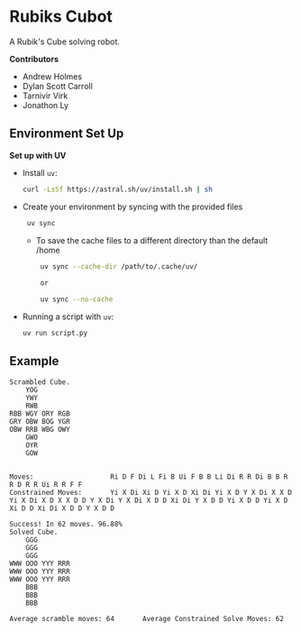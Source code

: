 # Rubiks Cubot

A Rubik's Cube solving robot.

**Contributors**
- Andrew Holmes
- Dylan Scott Carroll
- Tarnivir Virk
- Jonathon Ly

## Environment Set Up

**Set up with UV**

- Install `uv`:
   ```bash
   curl -LsSf https://astral.sh/uv/install.sh | sh
   ```

- Create your environment by syncing with the provided files
   ```bash
    uv sync
    ```
    - To save the cache files to a different directory than the default /home
       ```bash
        uv sync --cache-dir /path/to/.cache/uv/
        
        or

        uv sync --no-cache
        ```

- Running a script with `uv`:
    ```bash
    uv run script.py
    ```

## Example

```
Scrambled Cube.
    YOG
    YWY
    RWB
RBB WGY ORY RGB
GRY OBW BOG YGR
OBW RRB WBG OWY
    GWO
    OYR
    GOW


Moves:                   Ri D F Di L Fi B Ui F B B Li Di R R Di B B R R D R R Ui R R F F
Constrained Moves:       Yi X Di Xi D Yi X D Xi Di Yi X D Y X Di X X D Yi X Di X D X X D D Y X Di Y X Di X D D Xi Di Y X D D Yi X D D Yi X D Xi D D Xi Di X D D Y X D D

Success! In 62 moves. 96.88%
Solved Cube.
    GGG
    GGG
    GGG
WWW OOO YYY RRR
WWW OOO YYY RRR
WWW OOO YYY RRR
    BBB
    BBB
    BBB

Average scramble moves: 64       Average Constrained Solve Moves: 62
```
